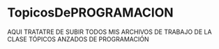 # TopicosDePROGRAMACION
AQUI TRATATRE DE SUBIR TODOS MIS ARCHIVOS DE TRABAJO DE LA CLASE TÓPICOS ANZADOS DE PROGRAMACIÓN
